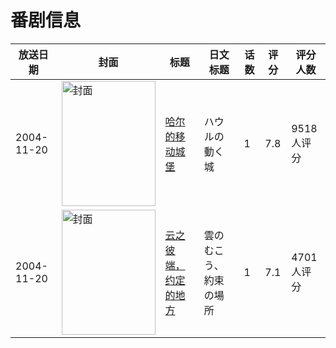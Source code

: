 # 番剧信息

|放送日期|封面|标题|日文标题|话数|评分|评分人数|
|---|---|---|---|---|---|---|
|2004-11-20|<img src="https://lain.bgm.tv/pic/cover/c/95/0a/312_LmAan.jpg" alt="封面" style="width:150px;height:200px;object-fit:cover;">|[哈尔的移动城堡](https://bangumi.tv/subject/312)|ハウルの動く城|1|7.8|9518人评分|
|2004-11-20|<img src="https://lain.bgm.tv/pic/cover/c/02/f0/1707_3jxB6.jpg" alt="封面" style="width:150px;height:200px;object-fit:cover;">|[云之彼端，约定的地方](https://bangumi.tv/subject/1707)|雲のむこう、約束の場所|1|7.1|4701人评分|
